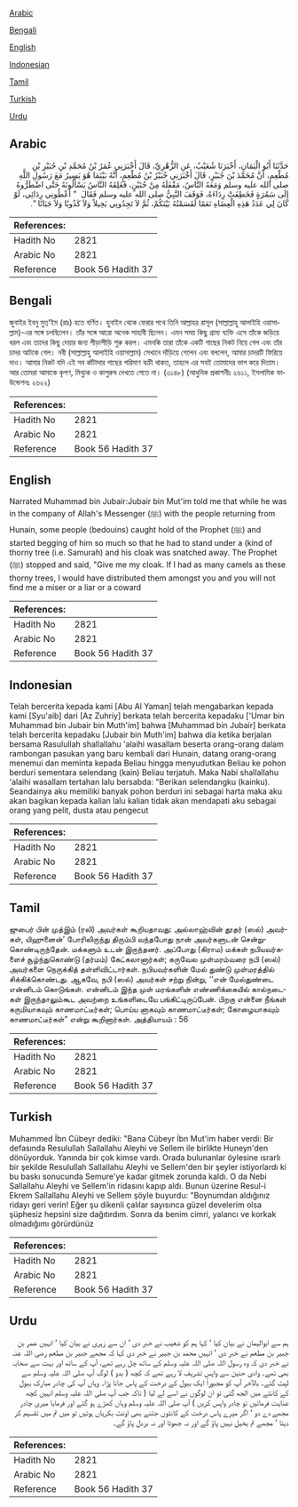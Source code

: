 [Arabic](#arabic)

[Bengali](#bengali)

[English](#english)

[Indonesian](#indonesian)

[Tamil](#tamil)

[Turkish](#turkish)

[Urdu](#urdu)

## Arabic


<div dir="rtl" lang="ar" style={{fontSize:'larger',backgroundColor:'#f8f9fa',padding:20}}>
حَدَّثَنَا أَبُو الْيَمَانِ، أَخْبَرَنَا شُعَيْبٌ، عَنِ الزُّهْرِيِّ، قَالَ أَخْبَرَنِي عُمَرُ بْنُ مُحَمَّدِ بْنِ جُبَيْرِ بْنِ مُطْعِمٍ، أَنَّ مُحَمَّدَ بْنَ جُبَيْرٍ، قَالَ أَخْبَرَنِي جُبَيْرُ بْنُ مُطْعِمٍ، أَنَّهُ بَيْنَمَا هُوَ يَسِيرُ مَعَ رَسُولِ اللَّهِ صلى الله عليه وسلم وَمَعَهُ النَّاسُ، مَقْفَلَهُ مِنْ حُنَيْنٍ، فَعَلِقَهُ النَّاسُ يَسْأَلُونَهُ حَتَّى اضْطَرُّوهُ إِلَى سَمُرَةٍ فَخَطِفَتْ رِدَاءَهُ، فَوَقَفَ النَّبِيُّ صلى الله عليه وسلم فَقَالَ ‏ "‏ أَعْطُونِي رِدَائِي، لَوْ كَانَ لِي عَدَدُ هَذِهِ الْعِضَاهِ نَعَمًا لَقَسَمْتُهُ بَيْنَكُمْ، ثُمَّ لاَ تَجِدُونِي بَخِيلاً وَلاَ كَذُوبًا وَلاَ جَبَانًا ‏"‏‏.‏
</div>
<div style={{backgroundColor:'#f8f9fa',padding:20, marginBottom: 10}}><table> <thead> <tr> <th>References:</th> <th></th> </tr> </thead> <tbody><tr><td>Hadith No</td><td>2821</td></tr><tr><td>Arabic No</td><td>2821</td></tr><tr><td>Reference</td><td>Book 56 Hadith 37</td></tr></tbody></table></div>

## Bengali


<div dir="ltr" lang="bn" style={{fontSize:'larger',backgroundColor:'#f8f9fa',padding:20}}>
জুবাইর ইবনু মুত্‘ইম (রাঃ) হতে বর্ণিত। হুনাইন থেকে ফেরার পথে তিনি আল্লাহর রাসূল (সাল্লাল্লাহু আলাইহি ওয়াসাল্লাম)-এর সঙ্গে চলছিলেন। তাঁর সঙ্গে আরো অনেক সাহাবী ছিলেন। এমন সময় কিছু গ্রাম্য ব্যক্তি এসে তাঁকে জড়িয়ে ধরল এবং তাদের কিছু দেয়ার জন্য পীড়াপীড়ি শুরু করল। এমনকি তারা তাঁকে একটি গাছের নিকট নিয়ে গেল এবং তাঁর চাদর আটকে গেল। নবী (সাল্লাল্লাহু আলাইহি ওয়াসাল্লাম) সেখানে দাঁড়িয়ে গেলেন এবং বললেন, আমার চাদরটি ফিরিয়ে দাও। আমার নিকট যদি এই সব কাঁটাদার গাছের পরিমাণ বক্রী থাকত, তাহলে এর সবই তোমাদের ভাগ করে দিতাম। আর তোমরা আমাকে কৃপণ, মিথ্যুক ও কাপুরুষ দেখতে পেতে না। (৩১৪৮) (আধুনিক প্রকাশনীঃ ২৬১১, ইসলামিক ফাউন্ডেশনঃ ২৬২২)
</div>
<div style={{backgroundColor:'#f8f9fa',padding:20, marginBottom: 10}}><table> <thead> <tr> <th>References:</th> <th></th> </tr> </thead> <tbody><tr><td>Hadith No</td><td>2821</td></tr><tr><td>Arabic No</td><td>2821</td></tr><tr><td>Reference</td><td>Book 56 Hadith 37</td></tr></tbody></table></div>

## English


<div dir="ltr" lang="en" style={{fontSize:'larger',backgroundColor:'#f8f9fa',padding:20}}>
Narrated Muhammad bin Jubair:Jubair bin Mut'im told me that while he was in the company of Allah's Messenger (ﷺ) with the people returning from Hunain, some people (bedouins) caught hold of the Prophet (ﷺ) and started begging of him so much so that he had to stand under a (kind of thorny tree (i.e. Samurah) and his cloak was snatched away. The Prophet (ﷺ) stopped and said, "Give me my cloak. If I had as many camels as these thorny trees, I would have distributed them amongst you and you will not find me a miser or a liar or a coward
</div>
<div style={{backgroundColor:'#f8f9fa',padding:20, marginBottom: 10}}><table> <thead> <tr> <th>References:</th> <th></th> </tr> </thead> <tbody><tr><td>Hadith No</td><td>2821</td></tr><tr><td>Arabic No</td><td>2821</td></tr><tr><td>Reference</td><td>Book 56 Hadith 37</td></tr></tbody></table></div>

## Indonesian


<div dir="ltr" lang="id" style={{fontSize:'larger',backgroundColor:'#f8f9fa',padding:20}}>
Telah bercerita kepada kami [Abu Al Yaman] telah mengabarkan kepada kami [Syu'aib] dari [Az Zuhriy] berkata telah bercerita kepadaku ['Umar bin Muhammad bin Jubair bin Muth'im] bahwa [Muhammad bin Jubair] berkata telah bercerita kepadaku [Jubair bin Muth'im] bahwa dia ketika berjalan bersama Rasulullah shallallahu 'alaihi wasallam beserta orang-orang dalam rambongan pasukan yang baru kembali dari Hunain, datang orang-orang menemui dan meminta kepada Beliau hingga menyudutkan Beliau ke pohon berduri sementara selendang (kain) Beliau terjatuh. Maka Nabi shallallahu 'alaihi wasallam tertahan lalu bersabda: "Berikan selendangku (kainku). Seandainya aku memiliki banyak pohon berduri ini sebagai harta maka aku akan bagikan kepada kalian lalu kalian tidak akan mendapati aku sebagai orang yang pelit, dusta atau pengecut
</div>
<div style={{backgroundColor:'#f8f9fa',padding:20, marginBottom: 10}}><table> <thead> <tr> <th>References:</th> <th></th> </tr> </thead> <tbody><tr><td>Hadith No</td><td>2821</td></tr><tr><td>Arabic No</td><td>2821</td></tr><tr><td>Reference</td><td>Book 56 Hadith 37</td></tr></tbody></table></div>

## Tamil


<div dir="ltr" lang="ta" style={{fontSize:'larger',backgroundColor:'#f8f9fa',padding:20}}>
ஜுபைர் பின் முத்இம் (ரலி) அவர்கள் கூறியதாவது: அல்லாஹ்வின் தூதர் (ஸல்) அவர்கள், யிஹுனைன்’ போரிலிருந்து திரும்பி வந்தபோது நான் அவர்களுடன் சென்றுகொண்டிருந்தேன். மக்களும் உடன் இருந்தனர். அப்போது (கிராம) மக்கள் நபியவர்களைச் சூழ்ந்துகொண்டு (தர்மம்) கேட்கலானார்கள்; கருவேல முள்மரம்வரை நபி (ஸல்) அவர்களை நெருக்கித் தள்ளிவிட்டார்கள். நபியவர்களின் மேல் துண்டு முள்மரத்தில் சிக்கிக்கொண்டது. ஆகவே, நபி (ஸல்) அவர்கள் சற்று நின்று, ‘‘என் மேல்துண்டை என்னிடம் கொடுங்கள். என்னிடம் இந்த முள் மரங்களின் எண்ணிக்கையில் கால்நடைகள் இருந்தாலும்கூட அவற்றை உங்களிடையே பங்கிட்டிருப்பேன். பிறகு என்னை நீங்கள் கருமியாகவும் காணமாட்டீர்கள்; பொய்ய னாகவும் காணமாட்டீர்கள்; கோழையாகவும் காணமாட்டீர்கள்” என்று கூறினார்கள். அத்தியாயம் : 56
</div>
<div style={{backgroundColor:'#f8f9fa',padding:20, marginBottom: 10}}><table> <thead> <tr> <th>References:</th> <th></th> </tr> </thead> <tbody><tr><td>Hadith No</td><td>2821</td></tr><tr><td>Arabic No</td><td>2821</td></tr><tr><td>Reference</td><td>Book 56 Hadith 37</td></tr></tbody></table></div>

## Turkish


<div dir="ltr" lang="tr" style={{fontSize:'larger',backgroundColor:'#f8f9fa',padding:20}}>
Muhammed İbn Cübeyr dediki: "Bana Cübeyr İbn Mut'im haber verdi: Bir defasında Resulullah Sallallahu Aleyhi ve Sellem ile birlikte Huneyn'den dönüyorduk. Yanında bir çok kimse vardı. Orada bulunanlar öylesine ısrarlı bir şekilde Resulullah Sallallahu Aleyhi ve Sellem'den bir şeyler istiyorlardı ki bu baskı sonucunda Semure'ye kadar gitmek zorunda kaldı. O da Nebi Sallallahu Aleyhi ve Sellem'in ridasını kapıp aldı. Bunun üzerine Resul-i Ekrem Sallallahu Aleyhi ve Sellem şöyle buyurdu: "Boynumdan aldığınız ridayı geri verin! Eğer şu dikenli çalılar sayısınca güzel develerim olsa şüphesiz hepsini size dağıtırdım. Sonra da benim cimri, yalancı ve korkak olmadığımı görürdünüz
</div>
<div style={{backgroundColor:'#f8f9fa',padding:20, marginBottom: 10}}><table> <thead> <tr> <th>References:</th> <th></th> </tr> </thead> <tbody><tr><td>Hadith No</td><td>2821</td></tr><tr><td>Arabic No</td><td>2821</td></tr><tr><td>Reference</td><td>Book 56 Hadith 37</td></tr></tbody></table></div>

## Urdu


<div dir="rtl" lang="ur" style={{fontSize:'larger',backgroundColor:'#f8f9fa',padding:20}}>
ہم سے ابوالیمان نے بیان کیا ‘ کہا ہم کو شعیب نے خبر دی ‘ ان سے زہری نے بیان کیا ‘ انہیں عمر بن جبیر بن مطعم نے خبر دی ‘ انہیں محمد بن جبیر نے خبر دی کہا کہ مجھے جبیر بن مطعم رضی اللہ عنہ نے خبر دی کہ وہ رسول اللہ صلی اللہ علیہ وسلم کے ساتھ چل رہے تھے، آپ کے ساتھ اور بہت سے صحابہ بھی تھے۔ وادی حنین سے واپس تشریف لا رہے تھے کہ کچھ ( بدو ) لوگ آپ صلی اللہ علیہ وسلم سے لپٹ گئے۔ بالآخر آپ کو مجبوراً ایک ببول کے درخت کے پاس جانا پڑا۔ وہاں آپ کی چادر مبارک ببول کے کانٹے میں الجھ گئی تو ان لوگوں نے اسے لے لیا ( تاکہ جب آپ صلی اللہ علیہ وسلم انہیں کچھ عنایت فرمائیں تو چادر واپس کریں ) آپ صلی اللہ علیہ وسلم وہاں کھڑے ہو گئے اور فرمایا میری چادر مجھے دے دو ‘ اگر میرے پاس درخت کے کانٹوں جتنے بھی اونٹ بکریاں ہوتیں تو میں تم میں تقسیم کر دیتا ‘ مجھے تم بخیل نہیں پاؤ گے اور نہ جھوٹا اور نہ بزدل پاؤ گے۔
</div>
<div style={{backgroundColor:'#f8f9fa',padding:20, marginBottom: 10}}><table> <thead> <tr> <th>References:</th> <th></th> </tr> </thead> <tbody><tr><td>Hadith No</td><td>2821</td></tr><tr><td>Arabic No</td><td>2821</td></tr><tr><td>Reference</td><td>Book 56 Hadith 37</td></tr></tbody></table></div>